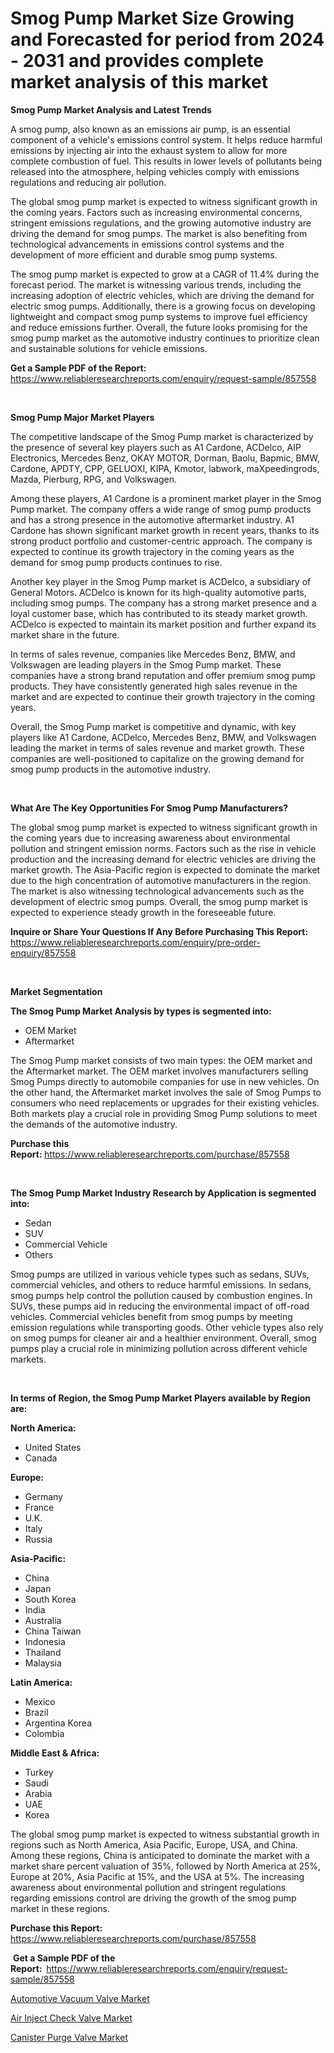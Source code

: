 <p><h1>Smog Pump Market Size Growing and Forecasted for period from 2024 - 2031 and provides complete market analysis of this market</h1></p><p><strong>Smog Pump Market Analysis and Latest Trends</strong></p>
<p><p>A smog pump, also known as an emissions air pump, is an essential component of a vehicle's emissions control system. It helps reduce harmful emissions by injecting air into the exhaust system to allow for more complete combustion of fuel. This results in lower levels of pollutants being released into the atmosphere, helping vehicles comply with emissions regulations and reducing air pollution.</p><p>The global smog pump market is expected to witness significant growth in the coming years. Factors such as increasing environmental concerns, stringent emissions regulations, and the growing automotive industry are driving the demand for smog pumps. The market is also benefiting from technological advancements in emissions control systems and the development of more efficient and durable smog pump systems.</p><p>The smog pump market is expected to grow at a CAGR of 11.4% during the forecast period. The market is witnessing various trends, including the increasing adoption of electric vehicles, which are driving the demand for electric smog pumps. Additionally, there is a growing focus on developing lightweight and compact smog pump systems to improve fuel efficiency and reduce emissions further. Overall, the future looks promising for the smog pump market as the automotive industry continues to prioritize clean and sustainable solutions for vehicle emissions.</p></p>
<p><strong>Get a Sample PDF of the Report:&nbsp;</strong> <a href="https://www.reliableresearchreports.com/enquiry/request-sample/857558">https://www.reliableresearchreports.com/enquiry/request-sample/857558</a></p>
<p>&nbsp;</p>
<p><strong>Smog Pump Major Market Players</strong></p>
<p><p>The competitive landscape of the Smog Pump market is characterized by the presence of several key players such as A1 Cardone, ACDelco, AIP Electronics, Mercedes Benz, OKAY MOTOR, Dorman, Baolu, Bapmic, BMW, Cardone, APDTY, CPP, GELUOXI, KIPA, Kmotor, labwork, maXpeedingrods, Mazda, Pierburg, RPG, and Volkswagen.</p><p>Among these players, A1 Cardone is a prominent market player in the Smog Pump market. The company offers a wide range of smog pump products and has a strong presence in the automotive aftermarket industry. A1 Cardone has shown significant market growth in recent years, thanks to its strong product portfolio and customer-centric approach. The company is expected to continue its growth trajectory in the coming years as the demand for smog pump products continues to rise.</p><p>Another key player in the Smog Pump market is ACDelco, a subsidiary of General Motors. ACDelco is known for its high-quality automotive parts, including smog pumps. The company has a strong market presence and a loyal customer base, which has contributed to its steady market growth. ACDelco is expected to maintain its market position and further expand its market share in the future.</p><p>In terms of sales revenue, companies like Mercedes Benz, BMW, and Volkswagen are leading players in the Smog Pump market. These companies have a strong brand reputation and offer premium smog pump products. They have consistently generated high sales revenue in the market and are expected to continue their growth trajectory in the coming years.</p><p>Overall, the Smog Pump market is competitive and dynamic, with key players like A1 Cardone, ACDelco, Mercedes Benz, BMW, and Volkswagen leading the market in terms of sales revenue and market growth. These companies are well-positioned to capitalize on the growing demand for smog pump products in the automotive industry.</p></p>
<p>&nbsp;</p>
<p><strong>What Are The Key Opportunities For Smog Pump Manufacturers?</strong></p>
<p><p>The global smog pump market is expected to witness significant growth in the coming years due to increasing awareness about environmental pollution and stringent emission norms. Factors such as the rise in vehicle production and the increasing demand for electric vehicles are driving the market growth. The Asia-Pacific region is expected to dominate the market due to the high concentration of automotive manufacturers in the region. The market is also witnessing technological advancements such as the development of electric smog pumps. Overall, the smog pump market is expected to experience steady growth in the foreseeable future.</p></p>
<p><strong>Inquire or Share Your Questions If Any Before Purchasing This Report:</strong> <a href="https://www.reliableresearchreports.com/enquiry/pre-order-enquiry/857558">https://www.reliableresearchreports.com/enquiry/pre-order-enquiry/857558</a></p>
<p>&nbsp;</p>
<p><strong>Market Segmentation</strong></p>
<p><strong>The Smog Pump Market Analysis by types is segmented into:</strong></p>
<p><ul><li>OEM Market</li><li>Aftermarket</li></ul></p>
<p><p>The Smog Pump market consists of two main types: the OEM market and the Aftermarket market. The OEM market involves manufacturers selling Smog Pumps directly to automobile companies for use in new vehicles. On the other hand, the Aftermarket market involves the sale of Smog Pumps to consumers who need replacements or upgrades for their existing vehicles. Both markets play a crucial role in providing Smog Pump solutions to meet the demands of the automotive industry.</p></p>
<p><strong>Purchase this Report:&nbsp;</strong><a href="https://www.reliableresearchreports.com/purchase/857558">https://www.reliableresearchreports.com/purchase/857558</a></p>
<p>&nbsp;</p>
<p><strong>The Smog Pump Market Industry Research by Application is segmented into:</strong></p>
<p><ul><li>Sedan</li><li>SUV</li><li>Commercial Vehicle</li><li>Others</li></ul></p>
<p><p>Smog pumps are utilized in various vehicle types such as sedans, SUVs, commercial vehicles, and others to reduce harmful emissions. In sedans, smog pumps help control the pollution caused by combustion engines. In SUVs, these pumps aid in reducing the environmental impact of off-road vehicles. Commercial vehicles benefit from smog pumps by meeting emission regulations while transporting goods. Other vehicle types also rely on smog pumps for cleaner air and a healthier environment. Overall, smog pumps play a crucial role in minimizing pollution across different vehicle markets.</p></p>
<p>&nbsp;</p>
<p><strong>In terms of Region, the Smog Pump Market Players available by Region are:</strong></p>
<p>
    <p> <strong> North America: </strong>
        <ul>
            <li>United States</li>
            <li>Canada</li>
        </ul>
        </p> 
    <p> <strong> Europe: </strong>
        <ul>
            <li>Germany</li>
            <li>France</li>
            <li>U.K.</li>
            <li>Italy</li>
            <li>Russia</li>
        </ul>
        </p> 
    <p> <strong> Asia-Pacific: </strong>
        <ul>
            <li>China</li>
            <li>Japan</li>
            <li>South Korea</li>
            <li>India</li>
            <li>Australia</li>
            <li>China Taiwan</li>
            <li>Indonesia</li>
            <li>Thailand</li>
            <li>Malaysia</li>
        </ul>
        </p> 
    <p> <strong> Latin America: </strong>
        <ul>
            <li>Mexico</li>
            <li>Brazil</li>
            <li>Argentina Korea</li>
            <li>Colombia</li>
        </ul>
        </p> 
    <p> <strong> Middle East & Africa: </strong>
        <ul>
            <li>Turkey</li>
            <li>Saudi</li>
            <li>Arabia</li>
            <li>UAE</li>
            <li>Korea</li>
        </ul>
    </p>
    </p>
<p><p>The global smog pump market is expected to witness substantial growth in regions such as North America, Asia Pacific, Europe, USA, and China. Among these regions, China is anticipated to dominate the market with a market share percent valuation of 35%, followed by North America at 25%, Europe at 20%, Asia Pacific at 15%, and the USA at 5%. The increasing awareness about environmental pollution and stringent regulations regarding emissions control are driving the growth of the smog pump market in these regions.</p></p>
<p><strong>Purchase this Report: </strong><a href="https://www.reliableresearchreports.com/purchase/857558">https://www.reliableresearchreports.com/purchase/857558</a></p>
<p>&nbsp;<strong>Get a Sample PDF of the Report:&nbsp;&nbsp;</strong><a href="https://www.reliableresearchreports.com/enquiry/request-sample/857558">https://www.reliableresearchreports.com/enquiry/request-sample/857558</a></p>
<p><strong></strong></p>
<p><p><a href="https://github.com/jodemen/Market-Research-Report-List-1/blob/main/automotive-vacuum-valve-market.md">Automotive Vacuum Valve Market</a></p><p><a href="https://github.com/Sarissaschmalingtr6fz2739/Market-Research-Report-List-1/blob/main/air-inject-check-valve-market.md">Air Inject Check Valve Market</a></p><p><a href="https://github.com/jj19131/Market-Research-Report-List-1/blob/main/canister-purge-valve-market.md">Canister Purge Valve Market</a></p></p>